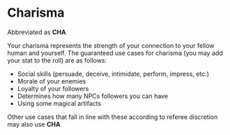 # Charisma

Abbreviated as **CHA**

Your charisma represents the strength of your connection to your fellow human and yourself.
The guaranteed use cases for charisma (you may add your stat to the roll) are as follows:

- Social skills (persuade, deceive, intimidate, perform, impress, etc.)
- Morale of your enemies
- Loyalty of your followers
- Determines how many NPCs followers you can have
- Using some magical artifacts

Other use cases that fall in line with these according to referee discretion may also use **CHA**